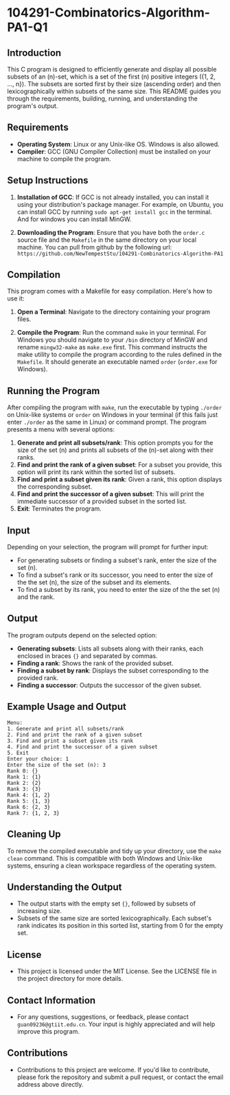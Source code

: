 # 104291-Combinatorics-Algorithm-PA1-Q1

## Introduction

This C program is designed to efficiently generate and display all possible subsets of an \(n\)-set, which is a set of the first \(n\) positive integers \(\{1, 2, ..., n\}\). The subsets are sorted first by their size (ascending order) and then lexicographically within subsets of the same size. This README guides you through the requirements, building, running, and understanding the program's output.

## Requirements

- **Operating System**: Linux or any Unix-like OS. Windows is also allowed.
- **Compiler**: GCC (GNU Compiler Collection) must be installed on your machine to compile the program.

## Setup Instructions

1. **Installation of GCC**: If GCC is not already installed, you can install it using your distribution's package manager. For example, on Ubuntu, you can install GCC by running `sudo apt-get install gcc` in the terminal. And for windows you can install MinGW.

2. **Downloading the Program**: Ensure that you have both the `order.c` source file and the `Makefile` in the same directory on your local machine. You can pull from github by the following url: `https://github.com/NewTempestStu/104291-Combinatorics-Algorithm-PA1`

## Compilation

This program comes with a Makefile for easy compilation. Here's how to use it:

1. **Open a Terminal**: Navigate to the directory containing your program files.

2. **Compile the Program**: Run the command `make` in your terminal. For Windows you should navigate to your `/bin` directory of MinGW and rename `mingw32-make` as `make.exe` first. This command instructs the make utility to compile the program according to the rules defined in the `Makefile`. It should generate an executable named `order` (`order.exe` for Windows).

## Running the Program

After compiling the program with `make`, run the executable by typing `./order` on Unix-like systems or `order` on Windows in your terminal (if this fails just enter `./order` as the same in Linux) or command prompt. The program presents a menu with several options:

1. **Generate and print all subsets/rank**: This option prompts you for the size of the set \(n\) and prints all subsets of the \(n\)-set along with their ranks.
2. **Find and print the rank of a given subset**: For a subset you provide, this option will print its rank within the sorted list of subsets.
3. **Find and print a subset given its rank**: Given a rank, this option displays the corresponding subset.
4. **Find and print the successor of a given subset**: This will print the immediate successor of a provided subset in the sorted list.
5. **Exit**: Terminates the program.

## Input

Depending on your selection, the program will prompt for further input:

- For generating subsets or finding a subset's rank, enter the size of the set \(n\).
- To find a subset's rank or its successor, you need to enter the size of the the set \(n\), the size of the subset and its elements.
- To find a subset by its rank, you need to enter the size of the the set \(n\) and the rank.

## Output

The program outputs depend on the selected option:

- **Generating subsets**: Lists all subsets along with their ranks, each enclosed in braces `{}` and separated by commas.
- **Finding a rank**: Shows the rank of the provided subset.
- **Finding a subset by rank**: Displays the subset corresponding to the provided rank.
- **Finding a successor**: Outputs the successor of the given subset.

## Example Usage and Output

```plaintext
Menu:
1. Generate and print all subsets/rank
2. Find and print the rank of a given subset
3. Find and print a subset given its rank
4. Find and print the successor of a given subset
5. Exit
Enter your choice: 1
Enter the size of the set (n): 3
Rank 0: {}
Rank 1: {1}
Rank 2: {2}
Rank 3: {3}
Rank 4: {1, 2}
Rank 5: {1, 3}
Rank 6: {2, 3}
Rank 7: {1, 2, 3}
```

## Cleaning Up

To remove the compiled executable and tidy up your directory, use the `make clean` command. This is compatible with both Windows and Unix-like systems, ensuring a clean workspace regardless of the operating system.

## Understanding the Output

- The output starts with the empty set `{}`, followed by subsets of increasing size.
- Subsets of the same size are sorted lexicographically. Each subset's rank indicates its position in this sorted list, starting from 0 for the empty set.

## License

- This project is licensed under the MIT License. See the LICENSE file in the project directory for more details.

## Contact Information

- For any questions, suggestions, or feedback, please contact `guan09236@gtiit.edu.cn`. Your input is highly appreciated and will help improve this program.

## Contributions

- Contributions to this project are welcome. If you'd like to contribute, please fork the repository and submit a pull request, or contact the email address above directly.
